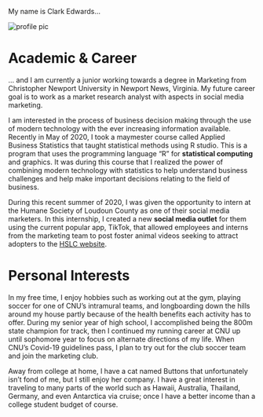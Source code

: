 My name is Clark Edwards…


![profile pic](https://clarkedwards.github.io/Clark-Edwards-CNU/images/roofpic.jpg)


# Academic & Career
… and I am currently a junior working towards a degree in Marketing from Christopher Newport University in Newport News, Virginia. My future career goal is to work as a market research analyst with aspects in social media marketing. 

I am interested in the process of business decision making through the use of modern technology with the ever increasing information available. Recently in May of 2020, I took a maymester course called Applied Business Statistics that taught statistical methods using R studio. This is a program that uses the programming language “R” for **statistical computing** and graphics. It was during this course that I realized the power of combining modern technology with statistics to help understand business challenges and help make important decisions relating to the field of business.

During this recent summer of 2020, I was given the opportunity to intern at the Humane Society of Loudoun County as one of their social media marketers. In this internship, I created a new **social media outlet** for them using the current popular app, TikTok, that allowed employees and interns from the marketing team to post foster animal videos seeking to attract adopters to the [HSLC website](https://humaneloudoun.org/).

# Personal Interests
In my free time, I enjoy hobbies such as working out at the gym, playing soccer for one of CNU’s intramural teams, and longboarding down the hills around my house partly because of the health benefits each activity has to offer. During my senior year of high school, I accomplished being the 800m state champion for track, then I continued my running career at CNU up until sophomore year to focus on alternate directions of my life. When CNU’s Covid-19 guidelines pass, I plan to try out for the club soccer team and join the marketing club.

Away from college at home, I have a cat named Buttons that unfortunately isn’t fond of me, but I still enjoy her company. I have a great interest in traveling to many parts of the world such as Hawaii, Australia, Thailand, Germany, and even Antarctica via cruise; once I have a better income than a college student budget of course.
